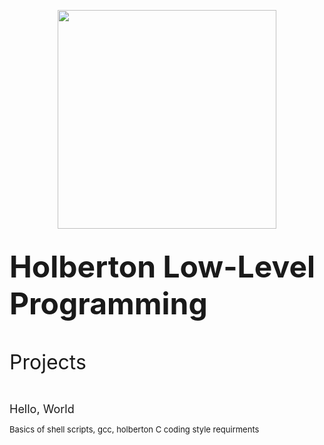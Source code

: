 <p align="center">
  <img src="https://www.holbertonschool.com/assets/holberton-logo-1cc451260ca3cd297def53f2250a9794810667c7ca7b5fa5879a569a457bf16f.png" width="350\
"/>
<br>
<br>
<font size="8"><b><p align="left">Holberton Low-Level Programming<p></b></font>
<br>
<font size="6"><p align="left">Projects<p></font>
<br>
<font size="4"><p align="left">Hello, World<p></font>
<font size="2"><p align="left">Basics of shell scripts, gcc, holberton C coding style requirments</p></font>